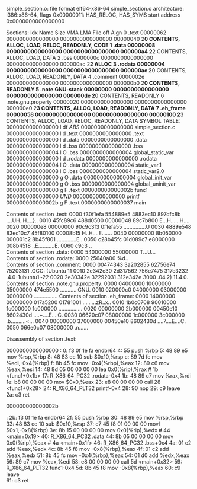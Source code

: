 
simple_section.o:     file format elf64-x86-64
simple_section.o
architecture: i386:x86-64, flags 0x00000011:
HAS_RELOC, HAS_SYMS
start address 0x0000000000000000

Sections:
Idx Name          Size      VMA               LMA               File off  Algn
  0 .text         00000062  0000000000000000  0000000000000000  00000040  2**0
                  CONTENTS, ALLOC, LOAD, RELOC, READONLY, CODE
  1 .data         00000008  0000000000000000  0000000000000000  000000a4  2**2
                  CONTENTS, ALLOC, LOAD, DATA
  2 .bss          0000000c  0000000000000000  0000000000000000  000000ac  2**2
                  ALLOC
  3 .rodata       00000004  0000000000000000  0000000000000000  000000ac  2**0
                  CONTENTS, ALLOC, LOAD, READONLY, DATA
  4 .comment      0000002e  0000000000000000  0000000000000000  000000b0  2**0
                  CONTENTS, READONLY
  5 .note.GNU-stack 00000000  0000000000000000  0000000000000000  000000de  2**0
                  CONTENTS, READONLY
  6 .note.gnu.property 00000020  0000000000000000  0000000000000000  000000e0  2**3
                  CONTENTS, ALLOC, LOAD, READONLY, DATA
  7 .eh_frame     00000058  0000000000000000  0000000000000000  00000100  2**3
                  CONTENTS, ALLOC, LOAD, RELOC, READONLY, DATA
SYMBOL TABLE:
0000000000000000 l    df *ABS*	0000000000000000 simple_section.c
0000000000000000 l    d  .text	0000000000000000 .text
0000000000000000 l    d  .data	0000000000000000 .data
0000000000000000 l    d  .bss	0000000000000000 .bss
0000000000000004 l     O .bss	0000000000000004 global_static_var
0000000000000000 l    d  .rodata	0000000000000000 .rodata
0000000000000004 l     O .data	0000000000000004 static_var.1
0000000000000008 l     O .bss	0000000000000004 static_var2.0
0000000000000000 g     O .data	0000000000000004 global_init_var
0000000000000000 g     O .bss	0000000000000004 global_uninit_var
0000000000000000 g     F .text	000000000000002b func1
0000000000000000         *UND*	0000000000000000 printf
000000000000002b g     F .text	0000000000000037 main


Contents of section .text:
 0000 f30f1efa 554889e5 4883ec10 897dfc8b  ....UH..H....}..
 0010 45fc89c6 488d0500 00000048 89c7b800  E...H......H....
 0020 000000e8 00000000 90c9c3f3 0f1efa55  ...............U
 0030 4889e548 83ec10c7 45f80100 00008b15  H..H....E.......
 0040 00000000 8b050000 000001c2 8b45f801  .............E..
 0050 c28b45fc 01d089c7 e8000000 008b45f8  ..E...........E.
 0060 c9c3                                 ..              
Contents of section .data:
 0000 54000000 55000000                    T...U...        
Contents of section .rodata:
 0000 25640a00                             %d..            
Contents of section .comment:
 0000 00474343 3a202855 62756e74 75203131  .GCC: (Ubuntu 11
 0010 2e342e30 2d317562 756e7475 317e3232  .4.0-1ubuntu1~22
 0020 2e30342e 32292031 312e342e 3000      .04.2) 11.4.0.  
Contents of section .note.gnu.property:
 0000 04000000 10000000 05000000 474e5500  ............GNU.
 0010 020000c0 04000000 03000000 00000000  ................
Contents of section .eh_frame:
 0000 14000000 00000000 017a5200 01781001  .........zR..x..
 0010 1b0c0708 90010000 1c000000 1c000000  ................
 0020 00000000 2b000000 00450e10 8602430d  ....+....E....C.
 0030 06620c07 08000000 1c000000 3c000000  .b..........<...
 0040 00000000 37000000 00450e10 8602430d  ....7....E....C.
 0050 066e0c07 08000000                    .n......        

Disassembly of section .text:

0000000000000000 <func1>:
   0:	f3 0f 1e fa          	endbr64 
   4:	55                   	push   %rbp
   5:	48 89 e5             	mov    %rsp,%rbp
   8:	48 83 ec 10          	sub    $0x10,%rsp
   c:	89 7d fc             	mov    %edi,-0x4(%rbp)
   f:	8b 45 fc             	mov    -0x4(%rbp),%eax
  12:	89 c6                	mov    %eax,%esi
  14:	48 8d 05 00 00 00 00 	lea    0x0(%rip),%rax        # 1b <func1+0x1b>
			17: R_X86_64_PC32	.rodata-0x4
  1b:	48 89 c7             	mov    %rax,%rdi
  1e:	b8 00 00 00 00       	mov    $0x0,%eax
  23:	e8 00 00 00 00       	call   28 <func1+0x28>
			24: R_X86_64_PLT32	printf-0x4
  28:	90                   	nop
  29:	c9                   	leave  
  2a:	c3                   	ret    

000000000000002b <main>:
  2b:	f3 0f 1e fa          	endbr64 
  2f:	55                   	push   %rbp
  30:	48 89 e5             	mov    %rsp,%rbp
  33:	48 83 ec 10          	sub    $0x10,%rsp
  37:	c7 45 f8 01 00 00 00 	movl   $0x1,-0x8(%rbp)
  3e:	8b 15 00 00 00 00    	mov    0x0(%rip),%edx        # 44 <main+0x19>
			40: R_X86_64_PC32	.data
  44:	8b 05 00 00 00 00    	mov    0x0(%rip),%eax        # 4a <main+0x1f>
			46: R_X86_64_PC32	.bss+0x4
  4a:	01 c2                	add    %eax,%edx
  4c:	8b 45 f8             	mov    -0x8(%rbp),%eax
  4f:	01 c2                	add    %eax,%edx
  51:	8b 45 fc             	mov    -0x4(%rbp),%eax
  54:	01 d0                	add    %edx,%eax
  56:	89 c7                	mov    %eax,%edi
  58:	e8 00 00 00 00       	call   5d <main+0x32>
			59: R_X86_64_PLT32	func1-0x4
  5d:	8b 45 f8             	mov    -0x8(%rbp),%eax
  60:	c9                   	leave  
  61:	c3                   	ret    
